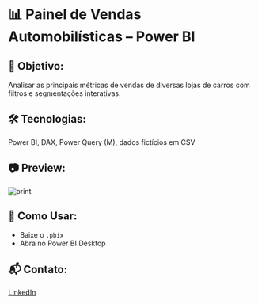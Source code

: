 # 📊 Painel de Vendas Automobilísticas – Power BI

## 🎯 Objetivo:
Analisar as principais métricas de vendas de diversas lojas de carros com filtros e segmentações interativas.

## 🛠️ Tecnologias:
Power BI, DAX, Power Query (M), dados fictícios em CSV

## 📷 Preview:
![print](https://github.com/user-attachments/assets/07cbf54a-be7c-41b6-93a8-267f473b89cc)

## 📁 Como Usar:
- Baixe o `.pbix`
- Abra no Power BI Desktop

## 📬 Contato:
[LinkedIn](https://www.linkedin.com/in/davialbini/)
